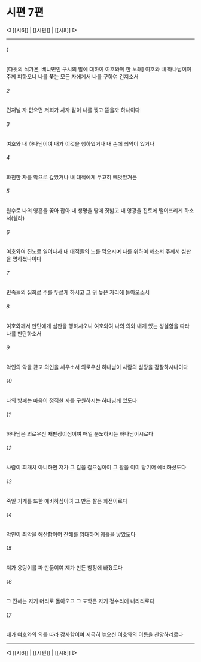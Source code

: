 ﻿# 시편 7편

◁ [[시6]] | [[시편]] | [[시8]] ▷
***

###### 1
[다윗의 식가욘, 베냐민인 구시의 말에 대하여 여호와께 한 노래] 여호와 내 하나님이여 주께 피하오니 나를 쫓는 모든 자에게서 나를 구하여 건지소서

###### 2
건져낼 자 없으면 저희가 사자 같이 나를 찢고 뜯을까 하나이다

###### 3
여호와 내 하나님이여 내가 이것을 행하였거나 내 손에 죄악이 있거나

###### 4
화친한 자를 악으로 갚았거나 내 대적에게 무고히 빼앗았거든

###### 5
원수로 나의 영혼을 쫓아 잡아 내 생명을 땅에 짓밟고 내 영광을 진토에 떨어뜨리게 하소서(셀라)

###### 6
여호와여 진노로 일어나사 내 대적들의 노를 막으시며 나를 위하여 깨소서 주께서 심판을 명하셨나이다

###### 7
민족들의 집회로 주를 두르게 하시고 그 위 높은 자리에 돌아오소서

###### 8
여호와께서 만민에게 심판을 행하시오니 여호와여 나의 의와 내게 있는 성실함을 따라 나를 판단하소서

###### 9
악인의 악을 끊고 의인을 세우소서 의로우신 하나님이 사람의 심장을 감찰하시나이다

###### 10
나의 방패는 마음이 정직한 자를 구원하시는 하나님께 있도다

###### 11
하나님은 의로우신 재판장이심이여 매일 분노하시는 하나님이시로다

###### 12
사람이 회개치 아니하면 저가 그 칼을 갈으심이여 그 활을 이미 당기어 예비하셨도다

###### 13
죽일 기계를 또한 예비하심이여 그 만든 살은 화전이로다

###### 14
악인이 죄악을 해산함이여 잔해를 잉태하며 궤휼을 낳았도다

###### 15
저가 웅덩이를 파 만듦이여 제가 만든 함정에 빠졌도다

###### 16
그 잔해는 자기 머리로 돌아오고 그 포학은 자기 정수리에 내리리로다

###### 17
내가 여호와의 의를 따라 감사함이여 지극히 높으신 여호와의 이름을 찬양하리로다


***
◁ [[시6]] | [[시편]] | [[시8]] ▷
